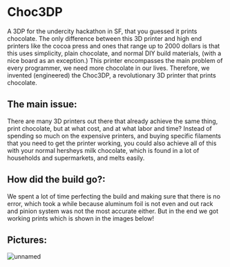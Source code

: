 # Choc3DP
A 3DP for the undercity hackathon in SF, that you guessed it prints chocolate. The only difference between this 3D printer and high end printers like the cocoa press and ones that range up to 2000 dollars is that this uses simplicity, plain chocolate, and normal DIY build materials, (with a nice board as an exception.) This printer encompasses the main problem of every programmer, we need more chocolate in our lives. Therefore, we invented (engineered) the Choc3DP, a revolutionary 3D printer that prints chocolate.

## The main issue:
There are many 3D printers out there that already achieve the same thing, print chocolate, but at what cost, and at what labor and time? Instead of spending so much on the expensive printers, and buying specific filaments that you need to get the printer working, you could also achieve all of this with your normal hersheys milk chocolate, which is found in a lot of households and supermarkets, and melts easily.

## How did the build go?:
We spent a lot of time perfecting the build and making sure that there is no error, which took a while because aluminum foil is not even and out rack and pinion system was not the most accurate either. But in the end we got working prints which is shown in the images below!

## Pictures:
![unnamed](https://github.com/user-attachments/assets/2980ead8-9f5b-48a2-9040-03f060b91aa46)
